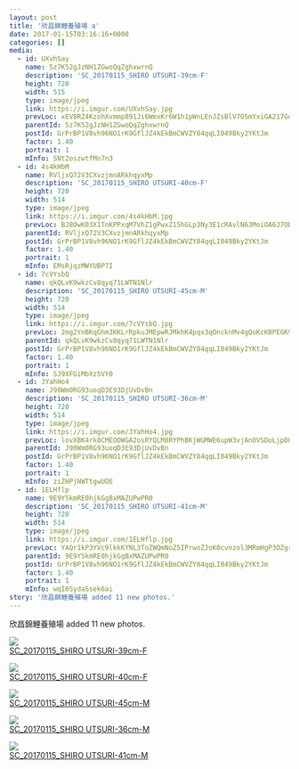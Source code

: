 ```yaml
---
layout: post
title: '欣昌錦鯉養殖場 a' 
date: 2017-01-15T03:16:16+0000 
categories: [] 
media:
  - id: UXvhSay
    name: 5z7K52gJzNH1ZGwoQqZghxwrnQ
    description: 'SC_20170115_SHIRO UTSURI-39cm-F'   
    height: 720
    width: 515
    type: image/jpeg
    link: https://i.imgur.com/UXvhSay.jpg
    prevLoc: xEV8RZ4KzohXvmmp891Ji6WmxKr6W1h1pWnLEnJZsBlV7O5mYxiGA217GoGnIgN5OBE3Dpi23mkMy4LpuBJ3pZ4oARTZkXXq4QLWiDVOYjEQDyuw73kQnNE2UmBkrJWPvJs7n0VyGZmRHYPJyVzoPEcL3XYmRJPkUQZ2Xo88GwhPEJ41kXXmUWX4RBW6RXiKmDnR30ARc8O23nNB0JIrADMBDMqwu7DV751pmxhvlxwwVyBzHovVjEYV1quG75vAmxMr
    parentId: 5z7K52gJzNH1ZGwoQqZghxwrnQ
    postId: GrPrBP1V8vh96NO1rK9GflJZ4kEkBmCWVZY84qqLI049Bky2YKtJm
    factor: 1.40
    portrait: 1
    mInfo: SNt2oszwtfMn7n3
  - id: 4s4kHbM
    name: RVljxQ72V3CXvzjmnARkhqyxMp
    description: 'SC_20170115_SHIRO UTSURI-40cm-F'   
    height: 720
    width: 514
    type: image/jpeg
    link: https://i.imgur.com/4s4kHbM.jpg
    prevLoc: BJ8OwK03X1TnKPPxqM7VhZ1gPwxZ15hGLp3Ny3E1cRAvlN63MoiOA6J7ODOjIzM17YR5BOFYn9wNALBGfZXjP0zNPGsnWllY2mZNuYNZBmLqWZSMW0r57ygGuQ34XKGxE4tLEAAN11VLcYkZAVmJ3AhyzxL7GD2KFj0XNkPPAzfD7mJL0nnXCzPZV7zZl0tDonYR1l2jU9nlp8ypqrs3oXyL93PZSAl9Lmj565FqPG8l1QBMFwjvgZWvYJs3PvzZm46J
    parentId: RVljxQ72V3CXvzjmnARkhqyxMp
    postId: GrPrBP1V8vh96NO1rK9GflJZ4kEkBmCWVZY84qqLI049Bky2YKtJm
    factor: 1.40
    portrait: 1
    mInfo: EMsRjqzMWYUBP7I
  - id: 7cVYsbQ
    name: qkQLvK9wkzCv8qyq71LWTN1Nlr
    description: 'SC_20170115_SHIRO UTSURI-45cm-M'   
    height: 720
    width: 514
    type: image/jpeg
    link: https://i.imgur.com/7cVYsbQ.jpg
    prevLoc: 2mg2YnBKqGhm3KKLrRpkuJMEpwRJMkhK4pqx3qOncknMv4gQoKcKBPEGK9KQcpnJjZ8W6XhvM1NWnBP9FkKQYQ7rprSZEMRlxlKmsL4nBNrJ9BijBnqGvgRnfkXGwlLr79I5GlmYpxABfwXzDLoB4VF7vKQMqgpRu5OMjyDDnWhK80gMBXXzF36LB73xlKhrAjmWB9vyCPJ89l7LovI0NwBJz8VAf5k9J7pg86UkB1WJgyPGC93ARvVAlLHzQE64xDGM
    parentId: qkQLvK9wkzCv8qyq71LWTN1Nlr
    postId: GrPrBP1V8vh96NO1rK9GflJZ4kEkBmCWVZY84qqLI049Bky2YKtJm
    factor: 1.40
    portrait: 1
    mInfo: SJ9XFGiMbXz5VY0
  - id: JYahHo4
    name: J98Wm0RG93uoqD3E93DjUvDvBn
    description: 'SC_20170115_SHIRO UTSURI-36cm-M'   
    height: 720
    width: 514
    type: image/jpeg
    link: https://i.imgur.com/JYahHo4.jpg
    prevLoc: lovXBK4rk8CMEOOWGA2osRYQLM8RYPhBKjWGMWE6upW3vjAnOVSDoLjpD0DvTLWO9q4RvZI7oxWXlGBMSY5RBv1MLqIRmQy6rEgrIqzxlm1pD0uoEJ5RPLDvfq1LDGA9PxSpJEBAQkLJCm5YMPZloPszPRMqpDYRhOQW29jjyBsvgD4zQqqrF5VGOR5GK1cl8Nw7mlq6ir2mGvrOvgh7gMvKzwZ6H091NO1gVZuKxlg3WqrpsPwLqk9LXrTg4LGDO0oD
    parentId: J98Wm0RG93uoqD3E93DjUvDvBn
    postId: GrPrBP1V8vh96NO1rK9GflJZ4kEkBmCWVZY84qqLI049Bky2YKtJm
    factor: 1.40
    portrait: 1
    mInfo: ziZHPjNWTtgwUOE
  - id: 1ELHflp
    name: 9E9Y5kmRE0hjkGgBxMAZUPwPR0
    description: 'SC_20170115_SHIRO UTSURI-41cm-M'   
    height: 720
    width: 514
    type: image/jpeg
    link: https://i.imgur.com/1ELHflp.jpg
    prevLoc: YAQr1kP3YVc9lkkKYNL3ToZWQmNoZ5IPrwoZJoK0cvnzol3MRmHgP3OZgrgLTPGLRq07M4uWMK85mzVQf8DYy2GoyOSoEPX4mwNWtpwAZq0lxYi9ogkD34ArCQooDD8223HNBo48E1ywTk0DyXN9E8Fxw6J25R7oI4Pr9BKKV1S7gxm2q55JT75pBN7GLxhjpB4N5R5DCQMp1kW645IB8l67xlvYT9E22gXY1rcWrALNNO4VSYq30Gm3E6C4MmMAwrNo
    parentId: 9E9Y5kmRE0hjkGgBxMAZUPwPR0
    postId: GrPrBP1V8vh96NO1rK9GflJZ4kEkBmCWVZY84qqLI049Bky2YKtJm
    factor: 1.40
    portrait: 1
    mInfo: wqI0SydaSsek6ai
story: '欣昌錦鯉養殖場 added 11 new photos.'  
---
```


欣昌錦鯉養殖場 added 11 new photos.


[//]: #media:  
<a href="https://i.imgur.com/UXvhSay.jpg"><img class="postImage" src="https://i.imgur.com/UXvhSayh.jpg" />  
SC_20170115_SHIRO UTSURI-39cm-F  
 </a>    


<a href="https://i.imgur.com/4s4kHbM.jpg"><img class="postImage" src="https://i.imgur.com/4s4kHbMh.jpg" />  
SC_20170115_SHIRO UTSURI-40cm-F  
 </a>    


<a href="https://i.imgur.com/7cVYsbQ.jpg"><img class="postImage" src="https://i.imgur.com/7cVYsbQh.jpg" />  
SC_20170115_SHIRO UTSURI-45cm-M  
 </a>    


<a href="https://i.imgur.com/JYahHo4.jpg"><img class="postImage" src="https://i.imgur.com/JYahHo4h.jpg" />  
SC_20170115_SHIRO UTSURI-36cm-M  
 </a>    


<a href="https://i.imgur.com/1ELHflp.jpg"><img class="postImage" src="https://i.imgur.com/1ELHflph.jpg" />  
SC_20170115_SHIRO UTSURI-41cm-M  
 </a>   

